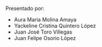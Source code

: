 Presentado por:

* Aura Maria Molina Amaya
* Yackeline Cristina Quintero López
* Juan José Toro Villegas
* Juan Felipe Osorio López
